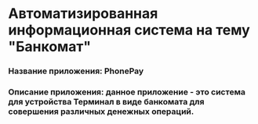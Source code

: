 # Автоматизированная информационная система на тему "Банкомат"
### Название приложения: PhonePay
### Описание приложения: данное приложение - это система для устройства Терминал в виде банкомата для совершения различных денежных операций.
